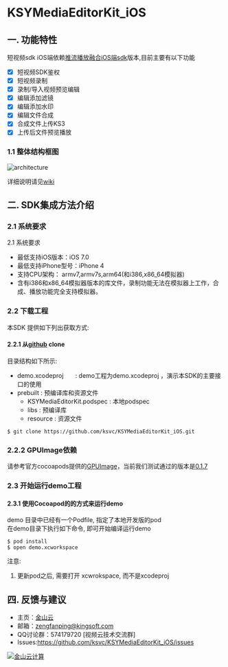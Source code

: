 # KSYMediaEditorKit_iOS

## 一. 功能特性
短视频sdk iOS端依赖[推流播放融合iOS端sdk](https://github.com/ksvc/KSYLive_iOS)版本,目前主要有以下功能
* [x] 短视频SDK鉴权
* [x] 短视频录制
* [x] 录制/导入视频预览编辑
* [x] 编辑添加滤镜
* [x] 编辑添加水印
* [x] 编辑文件合成
* [x] 合成文件上传KS3
* [x] 上传后文件预览播放 

### 1.1 整体结构框图

![architecture](https://raw.githubusercontent.com/wiki/ksvc/KSYMediaEditorKit_iOS/images/shortVideo.png)
 
详细说明请见[wiki](https://github.com/ksvc/KSYMediaEditorKit_iOS/wiki)

## 二. SDK集成方法介绍   
### 2.1 系统要求 
2.1 系统要求    
* 最低支持iOS版本：iOS 7.0
* 最低支持iPhone型号：iPhone 4
* 支持CPU架构： armv7,armv7s,arm64(和i386,x86_64模拟器)
* 含有i386和x86_64模拟器版本的库文件，录制功能无法在模拟器上工作，合成、播放功能完全支持模拟器。

### 2.2 下载工程
本SDK 提供如下列出获取方式:     
#### 2.2.1 从[github](https://github.com/ksvc/KSYMediaEditorKit_iOS.git) clone

目录结构如下所示:  
- demo.xcodeproj              : demo工程为demo.xcodeproj ，演示本SDK的主要接口的使用
- prebuilt                    : 预编译库和资源文件
  - KSYMediaEditorKit.podspec : 本地podspec
  - libs                      : 预编译库
  - resource                  : 资源文件

```
$ git clone https://github.com/ksvc/KSYMediaEditorKit_iOS.git
```

### 2.2.2 GPUImage依赖

请参考官方cocoapods提供的[GPUImage](https://github.com/BradLarson/GPUImage/releases/tag/0.1.7)，当前我们测试通过的版本是[0.1.7](https://github.com/BradLarson/GPUImage/releases/tag/0.1.7)

### 2.3 开始运行demo工程
#### 2.3.1 使用Cocoapod的的方式来运行demo 
demo 目录中已经有一个Podfile, 指定了本地开发版的pod    
在demo目录下执行如下命令, 即可开始编译运行demo  
```
$ pod install
$ open demo.xcworkspace
```

注意:
1. 更新pod之后, 需要打开 xcwrokspace, 而不是xcodeproj


## 四. 反馈与建议
* 主页：[金山云](http://www.ksyun.com/)
* 邮箱：<zengfanping@kingsoft.com>
* QQ讨论群：574179720 [视频云技术交流群] 
* Issues:<https://github.com/ksvc/KSYMediaEditorKit_iOS/issues>

<a href="http://www.ksyun.com/"><img src="http://www.ksyun.com/assets/img/static/logo.png" border="0" alt="金山云计算" /></a>
